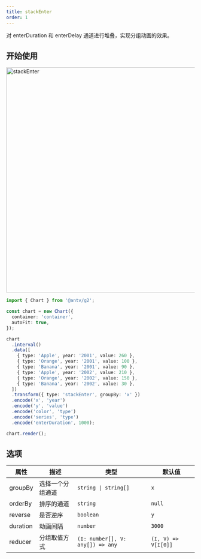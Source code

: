 ```yaml
---
title: stackEnter
order: 1
---
```


对 enterDuration 和 enterDelay 通道进行堆叠，实现分组动画的效果。

## 开始使用

<img alt="stackEnter" src="https://gw.alipayobjects.com/zos/raptor/1668659773138/stackenter.gif" width="600" />

```ts
import { Chart } from '@antv/g2';

const chart = new Chart({
  container: 'container',
  autoFit: true,
});

chart
  .interval()
  .data([
    { type: 'Apple', year: '2001', value: 260 },
    { type: 'Orange', year: '2001', value: 100 },
    { type: 'Banana', year: '2001', value: 90 },
    { type: 'Apple', year: '2002', value: 210 },
    { type: 'Orange', year: '2002', value: 150 },
    { type: 'Banana', year: '2002', value: 30 },
  ])
  .transform({ type: 'stackEnter', groupBy: 'x' })
  .encode('x', 'year')
  .encode('y', 'value')
  .encode('color', 'type')
  .encode('series', 'type')
  .encode('enterDuration', 1000);

chart.render();
```

## 选项

| 属性               | 描述                                           | 类型                               | 默认值                 |
|-------------------|------------------------------------------------|-----------------------------------|-----------------------|
| groupBy           | 选择一个分组通道                                  | `string \| string[]`              | `x`                   |
| orderBy           | 排序的通道                                       | `string`                          | `null`                |  
| reverse           | 是否逆序                                         | `boolean`                         | `y`                   |
| duration          | 动画间隔                                         | `number`                          | `3000`                |
| reducer           | 分组取值方式                                     | `(I: number[], V: any[]) => any`   | `(I, V) => V[I[0]]`   |
